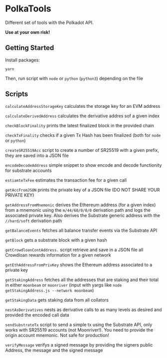 # PolkaTools

Different set of tools with the Polkadot API.

**Use at your own risk!**

## Getting Started

Install packages:

```
yarn
```

Then, run script with `node` or `python` (`python3`) depending on the file


## Scripts

`calculateAddressStorageKey` calculates the storage key for an EVM address

`calculateDerivedAddress` calculates the derivative addres sof a given index

`checkBlockFinality` prints the latest finalized block in the provided chain

`checkTxFinality` checks if a given Tx Hash has been finalized (both for `node` or `python`)

`createSR25519Acc` script to create a number of SR25519 with a given prefix, they are saved into a JSON file

`encodeDecodeAddress` simple snippet to show encode and decode functionity for substrate accounts

`estiamteTxFee` estimates the transaction fee for a given call

`getAccFromJSON` prints the private key of a JSON file (DO NOT SHARE YOUR PRIVATE KEY)

`getAddressFromMnemonic` derives the Ethereum address (for a given index) from a mnemonic using the `m/44/60/0/0/0` derivation path and logs the associated private key. Also derives the Substrate generic address with the `//hard/soft` derivation path

`getBalanceEvents` fetches all balance transfer events via the Substrate API

`getBlock` gets a substrate block with a given hash

`getCrowdloanContAddress.` script retrieve and save in a JSON file all Crowdloan rewards information for a given network

`getEthAddressFromPrivKey` shows the Ethereum address associated to a private key

`getStakingAddress` fetches all the addresses that are staking and their total in either `moonbeam` or `moonriver` (input with yargs like `node getStakingAddress.js --network moonbeam`)

`getStakingData` gets staking data from all collators

`nestAsDerivatives` nests as derivative calls to as many levels as desired and provided the encoded call data

`sendSubstrateTx` script to send a simple tx using the Substrate API, only works with SR25519 accounts (not Moonriver!). You need to provide the origin account mnemonic. Not safe for production!

`verifyMessage` verifys a signed message by providing the signers public Address, the message and the signed message
